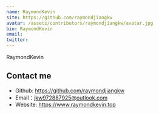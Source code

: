 ```yaml
---
name: RaymondKevin
site: https://github.com/raymondjiangkw
avatar: /assets/contributors/raymondjiangkw/avatar.jpg
bio: RaymondKevin
email: 
twitter: 
---
```


RaymondKevin

## Contact me

- Github: <https://github.com/raymondjiangkw>
- Email：jkw972887925@outlook.com
- Website: <https://www.raymondkevin.top>
